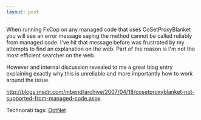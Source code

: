 ```yaml
---
layout: post
---
```

When running FxCop on any managed code that uses CoSetProxyBlanket you will see an error message saying the method cannot be called reliably from managed code.  I've hit that message before was frustrated by my attempts to find an explanation on the web.  Part of the reason is I'm not the most efficient searcher on the web.

However and internal discussion revealed to me a great blog entry explaining exactly why this is unreliable and more importantly how to work around the issue.

<http://blogs.msdn.com/mbend/archive/2007/04/18/cosetproxyblanket-not-supported-from-managed-code.aspx>

Technorati tags: [DotNet](http://technorati.com/tags/DotNet)

